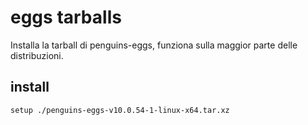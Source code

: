 # eggs tarballs

Installa la tarball di penguins-eggs, funziona sulla maggior parte delle distribuzioni.

## install
`setup ./penguins-eggs-v10.0.54-1-linux-x64.tar.xz`